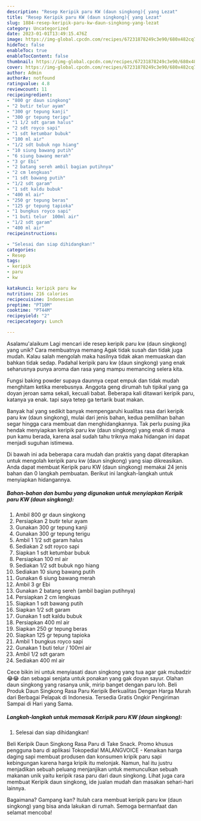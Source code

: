 ```yaml
---
description: "Resep Keripik paru KW (daun singkong){ yang Lezat"
title: "Resep Keripik paru KW (daun singkong){ yang Lezat"
slug: 1884-resep-keripik-paru-kw-daun-singkong-yang-lezat
category: Uncategorized
date: 2023-01-01T13:49:15.476Z
image: https://img-global.cpcdn.com/recipes/67231878249c3e90/680x482cq70/keripik-paru-kw-daun-singkong-foto-resep-utama.jpg
hideToc: false
enableToc: true
enableTocContent: false
thumbnail: https://img-global.cpcdn.com/recipes/67231878249c3e90/680x482cq70/keripik-paru-kw-daun-singkong-foto-resep-utama.jpg
cover: https://img-global.cpcdn.com/recipes/67231878249c3e90/680x482cq70/keripik-paru-kw-daun-singkong-foto-resep-utama.jpg
author: Admin
authorAv: notfound
ratingvalue: 4.8
reviewcount: 11
recipeingredient:
- "800 gr daun singkong"
- "2 butir telur ayam"
- "300 gr tepung kanji"
- "300 gr tepung terigu"
- "1 1/2 sdt garam halus"
- "2 sdt royco sapi"
- "1 sdt ketumbar bubuk"
- "100 ml air"
- "1/2 sdt bubuk ngo hiang"
- "10 siung bawang putih"
- "6 siung bawang merah"
- "3 gr Ebi"
- "2 batang sereh ambil bagian putihnya"
- "2 cm lengkuas"
- "1 sdt bawang putih"
- "1/2 sdt garam"
- "1 sdt kaldu bubuk"
- "400 ml air"
- "250 gr tepung beras"
- "125 gr tepung tapioka"
- "1 bungkus royco sapi"
- "1 buti telur  100ml air"
- "1/2 sdt garam"
- "400 ml air"
recipeinstructions:

- "Selesai dan siap dihidangkan!"
categories:
- Resep
tags:
- keripik
- paru
- kw

katakunci: keripik paru kw 
nutrition: 216 calories
recipecuisine: Indonesian
preptime: "PT10M"
cooktime: "PT44M"
recipeyield: "2"
recipecategory: Lunch

---
```



Asalamu'alaikum Lagi mencari ide resep keripik paru kw (daun singkong) yang unik? Cara membuatnya memang Agak tidak susah dan tidak juga mudah. Kalau salah mengolah maka hasilnya tidak akan memuaskan dan bahkan tidak sedap. Padahal keripik paru kw (daun singkong) yang enak seharusnya punya aroma dan rasa yang mampu memancing selera kita.


Fungsi baking powder supaya daunnya cepat empuk dan tidak mudah menghitam ketika merebusnya. Anggota geng dirumah tuh tipikal yang ga doyan jeroan sama sekali, kecuali babat. Beberapa kali ditawari keripik paru, katanya ya enak. tapi saya tetep ga tertarik buat makan.

Banyak hal yang sedikit banyak mempengaruhi kualitas rasa dari keripik paru kw (daun singkong), mulai dari jenis bahan, kedua pemilihan bahan segar hingga cara membuat dan menghidangkannya. Tak perlu pusing jika hendak menyiapkan keripik paru kw (daun singkong) yang enak di mana pun kamu berada, karena asal sudah tahu triknya maka hidangan ini dapat menjadi suguhan istimewa.


Di bawah ini ada beberapa cara mudah dan praktis yang dapat diterapkan untuk mengolah keripik paru kw (daun singkong) yang siap dikreasikan. Anda dapat membuat Keripik paru KW (daun singkong) memakai 24 jenis bahan dan 0 langkah pembuatan. Berikut ini langkah-langkah untuk menyiapkan hidangannya.

<!--inarticleads1-->

##### Bahan-bahan dan bumbu yang digunakan untuk menyiapkan Keripik paru KW (daun singkong):

1. Ambil 800 gr daun singkong
1. Persiapkan 2 butir telur ayam
1. Gunakan 300 gr tepung kanji
1. Gunakan 300 gr tepung terigu
1. Ambil 1 1/2 sdt garam halus
1. Sediakan 2 sdt royco sapi
1. Siapkan 1 sdt ketumbar bubuk
1. Persiapkan 100 ml air
1. Sediakan 1/2 sdt bubuk ngo hiang
1. Sediakan 10 siung bawang putih
1. Gunakan 6 siung bawang merah
1. Ambil 3 gr Ebi
1. Gunakan 2 batang sereh (ambil bagian putihnya)
1. Persiapkan 2 cm lengkuas
1. Siapkan 1 sdt bawang putih
1. Siapkan 1/2 sdt garam
1. Gunakan 1 sdt kaldu bubuk
1. Persiapkan 400 ml air
1. Siapkan 250 gr tepung beras
1. Siapkan 125 gr tepung tapioka
1. Ambil 1 bungkus royco sapi
1. Gunakan 1 buti telur / 100ml air
1. Ambil 1/2 sdt garam
1. Sediakan 400 ml air


Cece bikin ini untuk menyiasati daun singkong yang tua agar gak mubadzir 😂😂 dan sebagai senjata untuk ponakan yang gak doyan sayur. Olahan daun singkong yang rasanya unik, mirip banget dengan paru loh. Beli Produk Daun Singkong Rasa Paru Keripik Berkualitas Dengan Harga Murah dari Berbagai Pelapak di Indonesia. Tersedia Gratis Ongkir Pengiriman Sampai di Hari yang Sama. 

<!--inarticleads2-->

##### Langkah-langkah untuk memasak Keripik paru KW (daun singkong):


1. Selesai dan siap dihidangkan!

Beli Keripik Daun Singkong Rasa Paru di Take Snack. Promo khusus pengguna baru di aplikasi Tokopedia! MALANGVOICE - Kenaikan harga daging sapi membuat produsen dan konsumen kripik paru sapi kebingungan karena harga kripik itu melonjak. Namun, hal itu justru menjadikan sebuah peluang menjanjikan untuk memunculkan sebuah makanan unik yaitu keripik rasa paru dari daun singkong. Lihat juga cara membuat Keripik daun singkong, ide jualan mudah dan masakan sehari-hari lainnya. 

Bagaimana? Gampang kan? Itulah cara membuat keripik paru kw (daun singkong) yang bisa anda lakukan di rumah. Semoga bermanfaat dan selamat mencoba!

